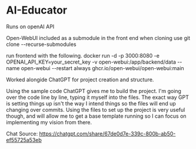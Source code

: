 # AI-Educator

Runs on openAI API

Open-WebUI included as a submodule in the front end
when cloning use 
git clone --recurse-submodules 

run frontend with the following.
docker run -d -p 3000:8080 -e OPENAI_API_KEY=your_secret_key -v open-webui:/app/backend/data --name open-webui --restart always ghcr.io/open-webui/open-webui:main

Worked alongide ChatGPT for project creation and structure. 

Using the sample code ChatGPT gives me to build the project. I'm going over the code line by line, typing it myself into the files. The exact way GPT is setting things up isn't the way I intend things so the files will end up changing over commits. Using the files to set up the project is very useful though, and will allow me to get a base template running so I can focus on implementing my vision from there.

Chat Source: https://chatgpt.com/share/67de0d7e-339c-800b-ab50-ef55725a53eb
